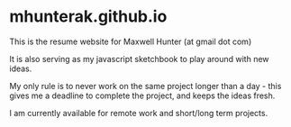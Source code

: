 # mhunterak.github.io

This is the resume website for Maxwell Hunter (at gmail dot com)

It is also serving as my javascript sketchbook to play around with new ideas. 

My only rule is to never work on the same project longer than a day - this gives me a deadline to complete the project, and keeps the ideas fresh.

I am currently available for remote work and short/long term projects.
